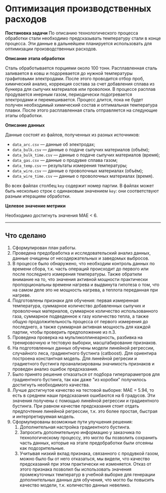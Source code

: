 # Оптимизация производственных расходов

**Постановка задачи**
По описанию технологического процесса обработки стали необходимо предсказывать температуру стали в конце процесса. Эти данные в дальнейшем планируется использовать для оптимизации производственных расходов.

**Описание этапа обработки**

Сталь обработывается порциями около 100 тонн. Расплавленная сталь заливается в ковш и подоревается до нужной температуры графитовыми электродами. После этого проводится отбор проб, химический анализ, коррекция состава за счет добавления сплава из бункера для сыпучих материалов или проволоки. В процессе расплав продувается инерным газом, периодически подогревается электродами и перемешивается. Процесс длится, пока не будет получен необходимый химический состав и оптимальная температура плавки. После этого расплавленная сталь отправляется на следующие этапы обработки.

**Описание данных**

Данные состоят из файлов, полученных из разных источников:

- `data_arc.csv` — данные об электродах;
- `data_bulk.csv` — данные о подаче сыпучих материалов (объём);
- `data_bulk_time.csv` *—* данные о подаче сыпучих материалов (время);
- `data_gas.csv` — данные о продувке сплава газом;
- `data_temp.csv` — результаты измерения температуры;
- `data_wire.csv` — данные о проволочных материалах (объём);
- `data_wire_time.csv` — данные о проволочных материалах (время).

Во всех файлах столбец `key` содержит номер партии. В файлах может быть несколько строк с одинаковым значением `key`: они соответствуют разным итерациям обработки.

**Целевое значение метрики**

Необходимо достигнуть значения MAE < 6.

---
## Что сделано
1. Сформулирован план работы.
2. Проведена предобработка и исследовательский анализ данных, данные очищены от несодержательных и заведомых выбросов. 
3. В процессе было обнаружено, что необходим контроль данных по времени сбора, т.к. часть операций происходит до первого или после последнего измерения температуры. Также обратили внимание на то, что значения активной мощности практически пропорциональны времени нагрева и выдвинута гипотеза о том, что на самом деле это не мощность нагрева, а теплота переданная при нагреве.
4. Подготовлены признаки для обучения: первая измеренная температура, суммарное количество добавленных сыпучих и проволочных материалов, суммарное количество использованного газа, суммарное подведенное к газу количество тепла, а также общую продолжительность процесса от первого измерения до последнего, а также суммарная активная мощность для каждой партии, чтобы проверить предположение из п.3.
5. Проведена проверка на мультиколлинеарность, разбивка на тренировочную и тестовую выборки, масштабирование признаков.
6. На подготовленных данных обучены модели линейной регрессии, случайного леса, градиентного бустинга (catboost). Для ориентира построена константная модель. Для линейной регресии и градиетного бустинга проанализированы значимость признаков и проведен анализ ошибок предсказания.
7. Было принято решение отказаться от подбора гиперпараметров для градиентного бустинга, так как даже "из коробки" получилось достигнуть необходимого качества.
8. Лучше достигнутое качество на тестовой выборке: MAE = 5.94, то есть в среднем наши предсказания ошибаются на 6 градусов. Эти значения получены с помощью линейной регрессии и градиентного бустинга. При равном качестве предсказания стоит отдать предпочтение линейной регрессии, т.к. это более простая, быстрая и интерпретируемая модель.
9. Сформулированы возможные пути улучшения решения:
    1. Дополнительная настройка градиентного бустинга.
    2. Запросить дополнительную информацию у заказчика по технологическому процессу, это могло бы позволить сохранить часть данных, которые на этапе предобработки были отсеяны как подозрительные.
    3. Учитывая низкий вклад признака, связанного с продувкой газом, можно было бы от него отказаться, мы видели, что качество предсказаний при этом практически не изменяется. Отказ от этого признака позволил бы использовать значения промежуточных температур в учебной выборке для генерации дополнительных данных для обучения, что могло бы повысить качество модели, т.к. количество данных невелико.
